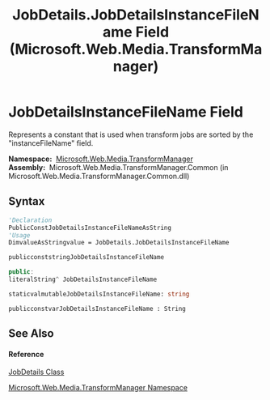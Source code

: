 ﻿---
title: JobDetails.JobDetailsInstanceFileName Field (Microsoft.Web.Media.TransformManager)
TOCTitle: JobDetailsInstanceFileName Field
ms:assetid: F:Microsoft.Web.Media.TransformManager.JobDetails.JobDetailsInstanceFileName
ms:mtpsurl: https://msdn.microsoft.com/en-us/library/microsoft.web.media.transformmanager.jobdetails.jobdetailsinstancefilename(v=VS.90)
ms:contentKeyID: 35521040
ms.date: 06/14/2012
mtps_version: v=VS.90
f1_keywords:
- Microsoft.Web.Media.TransformManager.JobDetails.JobDetailsInstanceFileName
dev_langs:
- CSharp
- JScript
- VB
- FSharp
- c++
api_location:
- Microsoft.Web.Media.TransformManager.Common.dll
api_name:
- Microsoft.Web.Media.TransformManager.JobDetails.JobDetailsInstanceFileName
api_type:
- Managed
topic_type:
- apiref
- kbSyntax
product_family_name: VS
ROBOTS: INDEX,FOLLOW
---

# JobDetailsInstanceFileName Field

Represents a constant that is used when transform jobs are sorted by the "instanceFileName" field.

**Namespace:**  [Microsoft.Web.Media.TransformManager](microsoft-web-media-transformmanager-namespace.md)  
**Assembly:**  Microsoft.Web.Media.TransformManager.Common (in Microsoft.Web.Media.TransformManager.Common.dll)

## Syntax

``` vb
'Declaration
PublicConstJobDetailsInstanceFileNameAsString
'Usage
DimvalueAsStringvalue = JobDetails.JobDetailsInstanceFileName
```

``` csharp
publicconststringJobDetailsInstanceFileName
```

``` c++
public:
literalString^ JobDetailsInstanceFileName
```

``` fsharp
staticvalmutableJobDetailsInstanceFileName: string
```

``` jscript
publicconstvarJobDetailsInstanceFileName : String
```

## See Also

#### Reference

[JobDetails Class](jobdetails-class-microsoft-web-media-transformmanager.md)

[Microsoft.Web.Media.TransformManager Namespace](microsoft-web-media-transformmanager-namespace.md)

